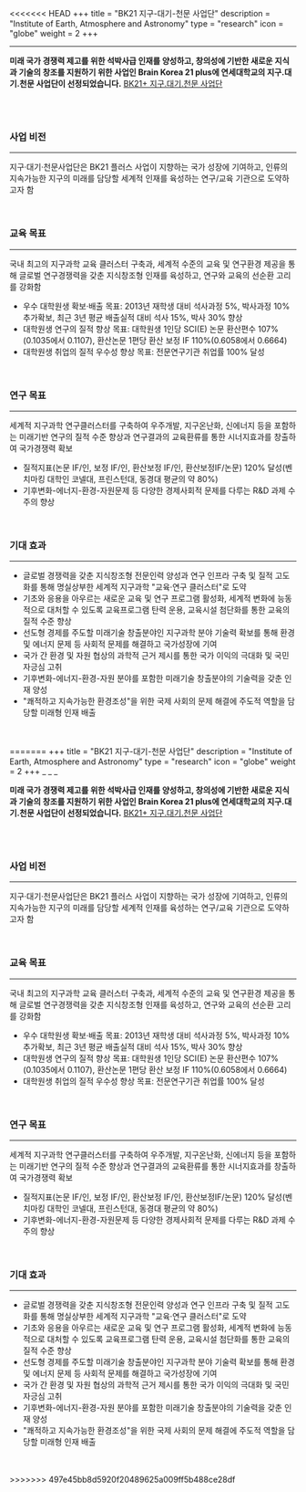 <<<<<<< HEAD
+++
title = "BK21 지구-대기-천문 사업단"
description = "Institute of Earth, Atmosphere and Astronomy"
type = "research"
icon = "globe"
weight = 2
+++
_ _ _

**미래 국가 경쟁력 제고를 위한 석박사급 인재를 양성하고, 창의성에 기반한 새로운 지식과 기술의 창조를
지원하기 위한 사업인 Brain Korea 21 plus에 연세대학교의 지구.대기.천문 사업단이 선정되었습니다.**
[BK21+ 지구.대기.천문 사업단](http://bk21eaa.yonsei.ac.kr)

<!--more-->

<br>
<br>

### 사업 비전    
-----------                                                  
지구·대기·천문사업단은 BK21 플러스 사업이 지향하는 국가 성장에 기여하고, 인류의 지속가능한 지구의 미래를 담당할 세계적 인재를 육성하는 연구/교육 기관으로 도약하고자 함

<br>

### 교육 목표                                                      
-----------
국내 최고의 지구과학 교육 클러스터 구축과, 세계적 수준의 교육 및 연구환경 제공을 통해 글로벌 연구경쟁력을 갖춘 지식창조형 인재를 육성하고, 연구와 교육의 선순환 고리를 강화함  

+ 우수 대학원생 확보·배출 목표: 2013년 재학생 대비 석사과정 5%, 박사과정 10% 추가확보, 최근 3년 평균 배출실적 대비 석사 15%, 박사 30% 향상
+ 대학원생 연구의 질적 향상 목표: 대학원생 1인당 SCI(E) 논문 환산편수 107%(0.1035에서 0.1107), 환산논문 1편당 환산 보정 IF 110%(0.6058에서 0.6664)
+ 대학원생 취업의 질적 우수성 향상 목표: 전문연구기관 취업률 100% 달성

<br>

### 연구 목표
------------
 세계적 지구과학 연구클러스터를 구축하여 우주개발, 지구온난화, 신에너지 등을 포함하는 미래기반 연구의 질적 수준 향상과 연구결과의 교육환류를 통한 시너지효과를 창출하여 국가경쟁력 확보  

+ 질적지표(논문 IF/인, 보정 IF/인, 환산보정 IF/인, 환산보정IF/논문) 120% 달성(벤치마킹 대학인 코넬대, 프린스턴대, 동경대 평균의 약 80%)
+ 기후변화-에너지-환경-자원문제 등 다양한 경제사회적 문제를 다루는 R&D 과제 수주의 향상

<br>

### 기대 효과
-------------
+ 글로벌 경쟁력을 갖춘 지식창조형 전문인력 양성과 연구 인프라 구축 및 질적 고도화를 통해 명실상부한 세계적 지구과학 "교육·연구 클러스터"로 도약
+ 기초와 응용을 아우르는 새로운 교육 및 연구 프로그램 활성화, 세계적 변화에 능동적으로 대처할 수 있도록 교육프로그램 탄력 운용, 교육시설 첨단화를 통한 교육의 질적 수준 향상
+ 선도형 경제를 주도할 미래기술 창출분야인 지구과학 분야 기술력 확보를 통해 환경및 에너지 문제 등 사회적 문제를 해결하고 국가성장에 기여
+ 국가 간 환경 및 자원 협상의 과학적 근거 제시를 통한 국가 이익의 극대화 및 국민 자긍심 고취
+ 기후변화-에너지-환경-자원 분야를 포함한 미래기술 창출분야의 기술력을 갖춘 인재 양성
+ "쾌적하고 지속가능한 환경조성"을 위한 국제 사회의 문제 해결에 주도적 역할을 담당할 미래형 인재 배출

<br>
<br>
=======
+++
title = "BK21 지구-대기-천문 사업단"
description = "Institute of Earth, Atmosphere and Astronomy"
type = "research"
icon = "globe"
weight = 2
+++
_ _ _

**미래 국가 경쟁력 제고를 위한 석박사급 인재를 양성하고, 창의성에 기반한 새로운 지식과 기술의 창조를
지원하기 위한 사업인 Brain Korea 21 plus에 연세대학교의 지구.대기.천문 사업단이 선정되었습니다.**
[BK21+ 지구.대기.천문 사업단](http://bk21eaa.yonsei.ac.kr)

<!--more-->

<br>
<br>

### 사업 비전    
-----------                                                  
지구·대기·천문사업단은 BK21 플러스 사업이 지향하는 국가 성장에 기여하고, 인류의 지속가능한 지구의 미래를 담당할 세계적 인재를 육성하는 연구/교육 기관으로 도약하고자 함

<br>

### 교육 목표                                                      
-----------
국내 최고의 지구과학 교육 클러스터 구축과, 세계적 수준의 교육 및 연구환경 제공을 통해 글로벌 연구경쟁력을 갖춘 지식창조형 인재를 육성하고, 연구와 교육의 선순환 고리를 강화함  

+ 우수 대학원생 확보·배출 목표: 2013년 재학생 대비 석사과정 5%, 박사과정 10% 추가확보, 최근 3년 평균 배출실적 대비 석사 15%, 박사 30% 향상
+ 대학원생 연구의 질적 향상 목표: 대학원생 1인당 SCI(E) 논문 환산편수 107%(0.1035에서 0.1107), 환산논문 1편당 환산 보정 IF 110%(0.6058에서 0.6664)
+ 대학원생 취업의 질적 우수성 향상 목표: 전문연구기관 취업률 100% 달성

<br>

### 연구 목표
------------
 세계적 지구과학 연구클러스터를 구축하여 우주개발, 지구온난화, 신에너지 등을 포함하는 미래기반 연구의 질적 수준 향상과 연구결과의 교육환류를 통한 시너지효과를 창출하여 국가경쟁력 확보  

+ 질적지표(논문 IF/인, 보정 IF/인, 환산보정 IF/인, 환산보정IF/논문) 120% 달성(벤치마킹 대학인 코넬대, 프린스턴대, 동경대 평균의 약 80%)
+ 기후변화-에너지-환경-자원문제 등 다양한 경제사회적 문제를 다루는 R&D 과제 수주의 향상

<br>

### 기대 효과
-------------
+ 글로벌 경쟁력을 갖춘 지식창조형 전문인력 양성과 연구 인프라 구축 및 질적 고도화를 통해 명실상부한 세계적 지구과학 "교육·연구 클러스터"로 도약
+ 기초와 응용을 아우르는 새로운 교육 및 연구 프로그램 활성화, 세계적 변화에 능동적으로 대처할 수 있도록 교육프로그램 탄력 운용, 교육시설 첨단화를 통한 교육의 질적 수준 향상
+ 선도형 경제를 주도할 미래기술 창출분야인 지구과학 분야 기술력 확보를 통해 환경및 에너지 문제 등 사회적 문제를 해결하고 국가성장에 기여
+ 국가 간 환경 및 자원 협상의 과학적 근거 제시를 통한 국가 이익의 극대화 및 국민 자긍심 고취
+ 기후변화-에너지-환경-자원 분야를 포함한 미래기술 창출분야의 기술력을 갖춘 인재 양성
+ "쾌적하고 지속가능한 환경조성"을 위한 국제 사회의 문제 해결에 주도적 역할을 담당할 미래형 인재 배출

<br>
<br>
>>>>>>> 497e45bb8d5920f20489625a009ff5b488ce28df
